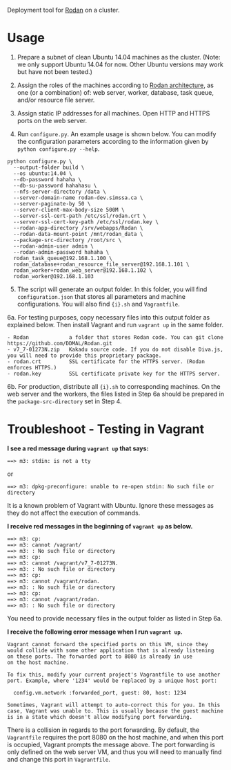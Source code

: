 Deployment tool for [Rodan](https://github.com/DDMAL/Rodan) on a cluster.


Usage
=====

1. Prepare a subnet of clean Ubuntu 14.04 machines as the cluster. (Note: we only support Ubuntu 14.04 for now. Other Ubuntu versions may work but have not been tested.)

2. Assign the roles of the machines according to [Rodan architecture](https://raw.githubusercontent.com/wiki/DDMAL/Rodan/images/installation_1.png), as one (or a combination) of: web server, worker, database, task queue, and/or resource file server.

3. Assign static IP addresses for all machines. Open HTTP and HTTPS ports on the web server.

4. Run `configure.py`. An example usage is shown below. You can modify the configuration parameters according to the information given by `python configure.py --help`.

````
python configure.py \
  --output-folder build \
  --os ubuntu:14.04 \
  --db-password hahaha \
  --db-su-password hahahasu \
  --nfs-server-directory /data \
  --server-domain-name rodan-dev.simssa.ca \
  --server-paginate-by 50 \
  --server-client-max-body-size 500M \
  --server-ssl-cert-path /etc/ssl/rodan.crt \
  --server-ssl-cert-key-path /etc/ssl/rodan.key \
  --rodan-app-directory /srv/webapps/Rodan \
  --rodan-data-mount-point /mnt/rodan_data \
  --package-src-directory /root/src \
  --rodan-admin-user admin \
  --rodan-admin-password hahaha \
  rodan_task_queue@192.168.1.100 \
  rodan_database+rodan_resource_file_server@192.168.1.101 \
  rodan_worker+rodan_web_server@192.168.1.102 \
  rodan_worker@192.168.1.103
````

5. The script will generate an output folder. In this folder, you will find `configuration.json` that stores all parameters and machine configurations. You will also find `{i}.sh` and `Vagrantfile`.

6a. For testing purposes, copy necessary files into this output folder as explained below. Then install Vagrant and run `vagrant up` in the same folder.

````
- Rodan             a folder that stores Rodan code. You can git clone https://github.com/DDMAL/Rodan.git
- v7_7-01273N.zip   Kakadu source code. If you do not disable Diva.js, you will need to provide this proprietary package.
- rodan.crt         SSL certificate for the HTTPS server. (Rodan enforces HTTPS.)
- rodan.key         SSL certificate private key for the HTTPS server.
````

6b. For production, distribute all `{i}.sh` to corresponding machines. On the web server and the workers, the files listed in Step 6a should be prepared in the `package-src-directory` set in Step 4.


Troubleshoot - Testing in Vagrant
=================================

**I see a red message during `vagrant up` that says:**

````
==> m3: stdin: is not a tty
````
or
````
==> m3: dpkg-preconfigure: unable to re-open stdin: No such file or directory
````

It is a known problem of Vagrant with Ubuntu. Ignore these messages as they do not affect the execution of commands.


**I receive red messages in the beginning of `vagrant up` as below.**
````
==> m3: cp:
==> m3: cannot /vagrant/
==> m3: : No such file or directory
==> m3: cp:
==> m3: cannot /vagrant/v7_7-01273N.
==> m3: : No such file or directory
==> m3: cp:
==> m3: cannot /vagrant/rodan.
==> m3: : No such file or directory
==> m3: cp:
==> m3: cannot /vagrant/rodan.
==> m3: : No such file or directory
````

You need to provide necessary files in the output folder as listed in Step 6a.


**I receive the following error message when I run `vagrant up`.**

````
Vagrant cannot forward the specified ports on this VM, since they
would collide with some other application that is already listening
on these ports. The forwarded port to 8080 is already in use
on the host machine.

To fix this, modify your current project's Vagrantfile to use another
port. Example, where '1234' would be replaced by a unique host port:

  config.vm.network :forwarded_port, guest: 80, host: 1234

Sometimes, Vagrant will attempt to auto-correct this for you. In this
case, Vagrant was unable to. This is usually because the guest machine
is in a state which doesn't allow modifying port forwarding.
````

There is a collision in regards to the port forwarding. By default, the `Vagrantfile` requires the port 8080 on the host machine, and when this port is occupied, Vagrant prompts the message above. The port forwarding is only defined on the web server VM, and thus you will need to manually find and change this port in `Vagrantfile`.
